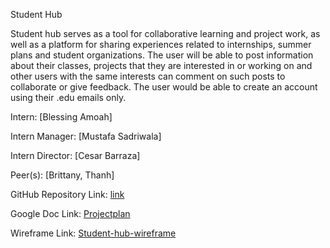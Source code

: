 Student Hub

Student hub serves as a tool for collaborative learning and project work, as well as a platform for sharing experiences related to internships, summer plans and student organizations. The user will be able to post information about their classes, projects that they are interested in or working on and other users  with the same interests can comment on such posts to collaborate or give feedback. The user would be able to create an account using their .edu emails only.


Intern: [Blessing Amoah]

Intern Manager: [Mustafa Sadriwala]

Intern Director: [Cesar Barraza]

Peer(s): [Brittany, Thanh]

GitHub Repository Link: [link](https://github.com/Meta-U-2024)


Google Doc Link: [Projectplan](https://docs.google.com/document/d/1U21mXvF_Q-vc0QqDOb-CGHPvMZKQB9R72bIwkmpzsgA/edit?usp=sharing)

Wireframe Link: [Student-hub-wireframe](https://www.figma.com/design/DwDWMshd0e5pzm1pRaX3aK/Student-Hub-Wireframe?m=auto&t=lX4NeeHXQ6tE17g3-6)
